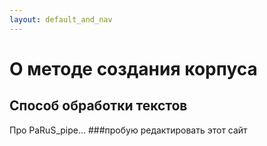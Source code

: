 ```yaml
---
layout: default_and_nav
---
```

# О методе создания корпуса
## Способ обработки текстов
Про PaRuS_pipe...
###пробую редактировать этот сайт
